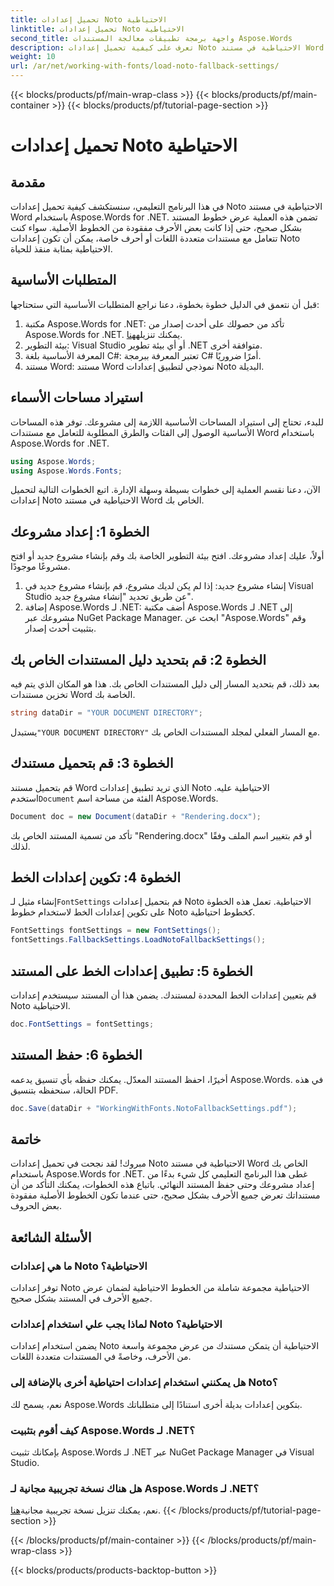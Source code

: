 ```yaml
---
title: تحميل إعدادات Noto الاحتياطية
linktitle: تحميل إعدادات Noto الاحتياطية
second_title: واجهة برمجة تطبيقات معالجة المستندات Aspose.Words
description: تعرف على كيفية تحميل إعدادات Noto الاحتياطية في مستند Word باستخدام Aspose.Words for .NET. اتبع دليلنا خطوة بخطوة للتأكد من عرض جميع الأحرف بشكل صحيح.
weight: 10
url: /ar/net/working-with-fonts/load-noto-fallback-settings/
---
```


{{< blocks/products/pf/main-wrap-class >}}
{{< blocks/products/pf/main-container >}}
{{< blocks/products/pf/tutorial-page-section >}}

# تحميل إعدادات Noto الاحتياطية

## مقدمة

في هذا البرنامج التعليمي، سنستكشف كيفية تحميل إعدادات Noto الاحتياطية في مستند Word باستخدام Aspose.Words for .NET. تضمن هذه العملية عرض خطوط المستند بشكل صحيح، حتى إذا كانت بعض الأحرف مفقودة من الخطوط الأصلية. سواء كنت تتعامل مع مستندات متعددة اللغات أو أحرف خاصة، يمكن أن تكون إعدادات Noto الاحتياطية بمثابة منقذ للحياة.

## المتطلبات الأساسية

قبل أن نتعمق في الدليل خطوة بخطوة، دعنا نراجع المتطلبات الأساسية التي ستحتاجها:

1.  مكتبة Aspose.Words for .NET: تأكد من حصولك على أحدث إصدار من Aspose.Words for .NET. يمكنك تنزيله[هنا](https://releases.aspose.com/words/net/).
2. بيئة التطوير: Visual Studio أو أي بيئة تطوير .NET متوافقة أخرى.
3. المعرفة الأساسية بلغة C#: تعتبر المعرفة ببرمجة C# أمرًا ضروريًا.
4. مستند Word: مستند Word نموذجي لتطبيق إعدادات Noto البديلة.

## استيراد مساحات الأسماء

للبدء، تحتاج إلى استيراد المساحات الأساسية اللازمة إلى مشروعك. توفر هذه المساحات الأساسية الوصول إلى الفئات والطرق المطلوبة للتعامل مع مستندات Word باستخدام Aspose.Words for .NET.

```csharp
using Aspose.Words;
using Aspose.Words.Fonts;
```

الآن، دعنا نقسم العملية إلى خطوات بسيطة وسهلة الإدارة. اتبع الخطوات التالية لتحميل إعدادات Noto الاحتياطية في مستند Word الخاص بك.

## الخطوة 1: إعداد مشروعك

أولاً، عليك إعداد مشروعك. افتح بيئة التطوير الخاصة بك وقم بإنشاء مشروع جديد أو افتح مشروعًا موجودًا.

1. إنشاء مشروع جديد: إذا لم يكن لديك مشروع، قم بإنشاء مشروع جديد في Visual Studio عن طريق تحديد "إنشاء مشروع جديد".
2. إضافة Aspose.Words لـ .NET: أضف مكتبة Aspose.Words لـ .NET إلى مشروعك عبر NuGet Package Manager. ابحث عن "Aspose.Words" وقم بتثبيت أحدث إصدار.

## الخطوة 2: قم بتحديد دليل المستندات الخاص بك

بعد ذلك، قم بتحديد المسار إلى دليل المستندات الخاص بك. هذا هو المكان الذي يتم فيه تخزين مستندات Word الخاصة بك.

```csharp
string dataDir = "YOUR DOCUMENT DIRECTORY";
```

 يستبدل`"YOUR DOCUMENT DIRECTORY"` مع المسار الفعلي لمجلد المستندات الخاص بك.

## الخطوة 3: قم بتحميل مستندك

قم بتحميل مستند Word الذي تريد تطبيق إعدادات Noto الاحتياطية عليه. استخدم`Document` الفئة من مساحة اسم Aspose.Words.

```csharp
Document doc = new Document(dataDir + "Rendering.docx");
```

تأكد من تسمية المستند الخاص بك "Rendering.docx" أو قم بتغيير اسم الملف وفقًا لذلك.

## الخطوة 4: تكوين إعدادات الخط

 إنشاء مثيل لـ`FontSettings` قم بتحميل إعدادات Noto الاحتياطية. تعمل هذه الخطوة على تكوين إعدادات الخط لاستخدام خطوط Noto كخطوط احتياطية.

```csharp
FontSettings fontSettings = new FontSettings();
fontSettings.FallbackSettings.LoadNotoFallbackSettings();
```

## الخطوة 5: تطبيق إعدادات الخط على المستند

قم بتعيين إعدادات الخط المحددة لمستندك. يضمن هذا أن المستند سيستخدم إعدادات Noto الاحتياطية.

```csharp
doc.FontSettings = fontSettings;
```

## الخطوة 6: حفظ المستند

أخيرًا، احفظ المستند المعدّل. يمكنك حفظه بأي تنسيق يدعمه Aspose.Words. في هذه الحالة، سنحفظه بتنسيق PDF.

```csharp
doc.Save(dataDir + "WorkingWithFonts.NotoFallbackSettings.pdf");
```

## خاتمة

مبروك! لقد نجحت في تحميل إعدادات Noto الاحتياطية في مستند Word الخاص بك باستخدام Aspose.Words for .NET. غطى هذا البرنامج التعليمي كل شيء بدءًا من إعداد مشروعك وحتى حفظ المستند النهائي. باتباع هذه الخطوات، يمكنك التأكد من أن مستنداتك تعرض جميع الأحرف بشكل صحيح، حتى عندما تكون الخطوط الأصلية مفقودة بعض الحروف.

## الأسئلة الشائعة

### ما هي إعدادات Noto الاحتياطية؟
توفر إعدادات Noto الاحتياطية مجموعة شاملة من الخطوط الاحتياطية لضمان عرض جميع الأحرف في المستند بشكل صحيح.

### لماذا يجب علي استخدام إعدادات Noto الاحتياطية؟
يضمن استخدام إعدادات Noto الاحتياطية أن يتمكن مستندك من عرض مجموعة واسعة من الأحرف، وخاصةً في المستندات متعددة اللغات.

### هل يمكنني استخدام إعدادات احتياطية أخرى بالإضافة إلى Noto؟
نعم، يسمح لك Aspose.Words بتكوين إعدادات بديلة أخرى استنادًا إلى متطلباتك.

### كيف أقوم بتثبيت Aspose.Words لـ .NET؟
بإمكانك تثبيت Aspose.Words لـ .NET عبر NuGet Package Manager في Visual Studio.

### هل هناك نسخة تجريبية مجانية لـ Aspose.Words لـ .NET؟
 نعم، يمكنك تنزيل نسخة تجريبية مجانية[هنا](https://releases.aspose.com/).
{{< /blocks/products/pf/tutorial-page-section >}}

{{< /blocks/products/pf/main-container >}}
{{< /blocks/products/pf/main-wrap-class >}}

{{< blocks/products/products-backtop-button >}}
